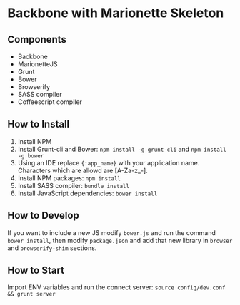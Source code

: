 Backbone with Marionette Skeleton
=================================

Components
----------
* Backbone
* MarionetteJS
* Grunt
* Bower
* Browserify
* SASS compiler
* Coffeescript compiler

How to Install
--------------
1. Install NPM
2. Install Grunt-cli and Bower: `npm install -g grunt-cli` and `npm install -g bower`
3. Using an IDE replace `{:app_name}` with your application name. Characters which are allowd are [A-Za-z_-].
4. Install NPM packages: `npm install`
5. Install SASS compiler: `bundle install`
6. Install JavaScript dependencies: `bower install`

How to Develop
--------------
If you want to include a new JS modify `bower.js` and run the command `bower install`, then modify `package.json` 
and add that new library in `browser` and `browserify-shim` sections.

How to Start
------------
Import ENV variables and run the connect server: `source config/dev.conf && grunt server`

